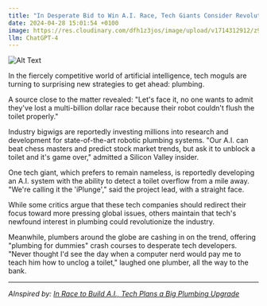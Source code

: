 ```yaml
---
title: "In Desperate Bid to Win A.I. Race, Tech Giants Consider Revolutionary Plumbing Upgrade"
date: 2024-04-28 15:01:54 +0100
image: https://res.cloudinary.com/dfh1z3jos/image/upload/v1714312912/z9bbkakaswjtuqhrbegh.png
llm: ChatGPT-4
---
```

![Alt Text](https://res.cloudinary.com/dfh1z3jos/image/upload/v1714312912/z9bbkakaswjtuqhrbegh.png "A group of engineers and tech executives are gathered around a massive, futuristic-looking computer server room. They are all holding wrenches and pipes, with puzzled expressions as they examine the intricate plumbing system that seems to snake through the high-tech equipment. The scene is captured in a dramatic, high-contrast photographic style, with dramatic shadows and intense lighting, giving the impression of a high-stakes race against time.")


In the fiercely competitive world of artificial intelligence, tech moguls are turning to surprising new strategies to get ahead: plumbing. 

A source close to the matter revealed: "Let's face it, no one wants to admit they've lost a multi-billion dollar race because their robot couldn't flush the toilet properly."

Industry bigwigs are reportedly investing millions into research and development for state-of-the-art robotic plumbing systems. "Our A.I. can beat chess masters and predict stock market trends, but ask it to unblock a toilet and it's game over," admitted a Silicon Valley insider.

One tech giant, which prefers to remain nameless, is reportedly developing an A.I. system with the ability to detect a toilet overflow from a mile away. "We're calling it the 'iPlunge'," said the project lead, with a straight face.

While some critics argue that these tech companies should redirect their focus toward more pressing global issues, others maintain that tech's newfound interest in plumbing could revolutionize the industry.

Meanwhile, plumbers around the globe are cashing in on the trend, offering "plumbing for dummies" crash courses to desperate tech developers. "Never thought I'd see the day when a computer nerd would pay me to teach him how to unclog a toilet," laughed one plumber, all the way to the bank.

---
*AInspired by: [In Race to Build A.I., Tech Plans a Big Plumbing Upgrade](https://www.nytimes.com/2024/04/27/technology/ai-big-tech-spending.html)*